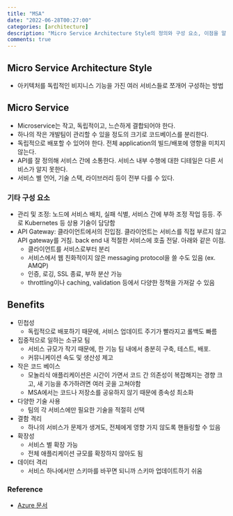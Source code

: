 ```yaml
---
title: "MSA"
date: "2022-06-28T00:27:00"
categories: [architecture]
description: "Micro Service Architecture Style의 정의와 구성 요소, 이점을 알아보자."
comments: true
---
```


## Micro Service Architecture Style

- 아키텍처를 독립적인 비지니스 기능을 가진 여러 서비스들로 쪼개어 구성하는 방법

## Micro Service

- Microservice는 작고, 독립적이고, 느슨하게 결합되어야 한다.
- 하나의 작은 개발팀이 관리할 수 있을 정도의 크기로 코드베이스를 분리한다.
- 독립적으로 배포할 수 있어야 한다. 전체 application의 빌드/배포에 영향을 미치지 않는다.
- API를 잘 정의해 서비스 간에 소통한다. 서비스 내부 수행에 대한 디테일은 다른 서비스가 알지 못한다.
- 서비스 별 언어, 기술 스택, 라이브러리 등이 전부 다를 수 있다.

### 기타 구성 요소

- 관리 및 조정: 노드에 서비스 배치, 실패 식별, 서비스 간에 부하 조정 작업 등등. 주로 Kubernetes 등 상용 기술이 담당함
- API Gateway: 클라이언트에서의 진입점. 클라이언트는 서비스를 직접 부르지 않고 API gateway를 거침. back end 내 적절한 서비스에 호출 전달. 아래와 같은 이점.
    - 클라이언트를 서비스로부터 분리
    - 서비스에서 웹 친화적이지 않은 messaging protocol을 쓸 수도 있음 (ex. AMQP)
    - 인증, 로깅, SSL 종료, 부하 분산 가능
    - throttling이나 caching, validation 등에서 다양한 정책을 가져갈 수 있음

## Benefits

- 민첩성
    - 독립적으로 배포하기 때문에, 서비스 업데이트 주기가 빨라지고 롤백도 빠름
- 집중적으로 일하는 소규모 팀
    - 서비스 규모가 작기 때문에, 한 기능 팀 내에서 충분히 구축, 테스트, 배포.
    - 커뮤니케이션 속도 및 생산성 제고
- 작은 코드 베이스
    - 모놀리식 애플리케이션은 시간이 가면서 코드 간 의존성이 복잡해지는 경향 크고, 새 기능을 추가하려면 여러 곳을 고쳐야함
    - MSA에서는 코드나 저장소를 공유하지 않기 때문에 종속성 최소화
- 다양한 기술 사용
    - 팀의 각 서비스에만 필요한 기술을 적절히 선택
- 결함 격리
    - 하나의 서비스가 문제가 생겨도, 전체에게 영향 가지 않도록 핸들링할 수 있음
- 확장성
    - 서비스 별 확장 가능
    - 전체 애플리케이션 규모를 확장하지 않아도 됨
- 데이터 격리
    - 서비스 하나에서만 스키마를 바꾸면 되니까 스키마 업데이트하기 쉬움

### Reference

- [Azure 문서](https://docs.microsoft.com/ko-kr/azure/architecture/guide/architecture-styles/microservices)